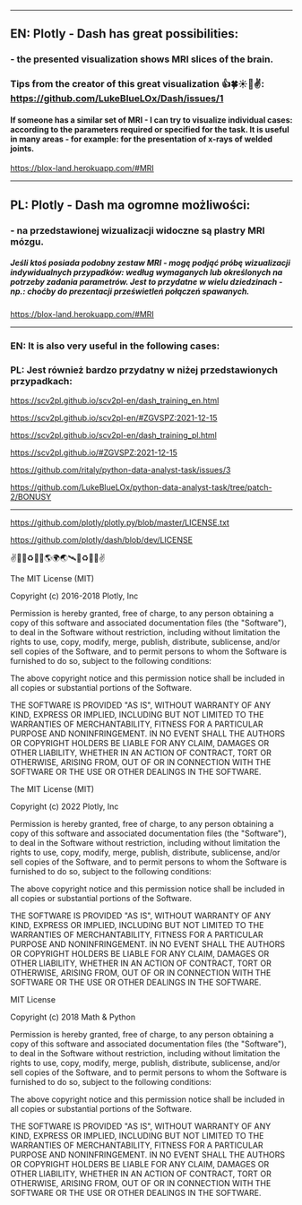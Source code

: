 <hr>

## EN:  Plotly - Dash has great possibilities:

### - the presented visualization shows MRI slices of the brain. 

### Tips from the creator of this great visualization 👍🍀☀️🙂✌: https://github.com/LukeBlueLOx/Dash/issues/1

#### If someone has a similar set of MRI - I can try to visualize individual cases: according to the parameters required or specified for the task. It is useful in many areas - for example: for the presentation of x-rays of welded joints.
https://blox-land.herokuapp.com/#MRI

<hr>

## PL:  Plotly - Dash ma ogromne możliwości: 
### - na przedstawionej wizualizacji widoczne są plastry MRI mózgu. 
##### Jeśli ktoś posiada podobny zestaw MRI - mogę podjąć próbę wizualizacji indywidualnych przypadków: według wymaganych lub określonych na potrzeby zadania parametrów. Jest to przydatne w wielu dziedzinach - np.: choćby do prezentacji prześwietleń połączeń spawanych.
https://blox-land.herokuapp.com/#MRI

<hr>

### EN:  It is also very useful in the following cases:
### PL:  Jest również bardzo przydatny w niżej przedstawionych przypadkach:

https://scv2pl.github.io/scv2pl-en/dash_training_en.html

https://scv2pl.github.io/scv2pl-en/#ZGVSPZ:2021-12-15

https://scv2pl.github.io/scv2pl-en/dash_training_pl.html

https://scv2pl.github.io/#ZGVSPZ:2021-12-15

https://github.com/ritaly/python-data-analyst-task/issues/3

https://github.com/LukeBlueLOx/python-data-analyst-task/tree/patch-2/BONUSY

<hr>

https://github.com/plotly/plotly.py/blob/master/LICENSE.txt

https://github.com/plotly/dash/blob/dev/LICENSE

✌💙💚♻️🌌🚀🌎🌍🌏🛰🌌♻️💚💙✌

The MIT License (MIT)

Copyright (c) 2016-2018 Plotly, Inc

Permission is hereby granted, free of charge, to any person obtaining a copy
of this software and associated documentation files (the "Software"), to deal
in the Software without restriction, including without limitation the rights
to use, copy, modify, merge, publish, distribute, sublicense, and/or sell
copies of the Software, and to permit persons to whom the Software is
furnished to do so, subject to the following conditions:

The above copyright notice and this permission notice shall be included in
all copies or substantial portions of the Software.

THE SOFTWARE IS PROVIDED "AS IS", WITHOUT WARRANTY OF ANY KIND, EXPRESS OR
IMPLIED, INCLUDING BUT NOT LIMITED TO THE WARRANTIES OF MERCHANTABILITY,
FITNESS FOR A PARTICULAR PURPOSE AND NONINFRINGEMENT. IN NO EVENT SHALL THE
AUTHORS OR COPYRIGHT HOLDERS BE LIABLE FOR ANY CLAIM, DAMAGES OR OTHER
LIABILITY, WHETHER IN AN ACTION OF CONTRACT, TORT OR OTHERWISE, ARISING FROM,
OUT OF OR IN CONNECTION WITH THE SOFTWARE OR THE USE OR OTHER DEALINGS IN
THE SOFTWARE.

The MIT License (MIT)

Copyright (c) 2022 Plotly, Inc

Permission is hereby granted, free of charge, to any person obtaining a copy
of this software and associated documentation files (the "Software"), to deal
in the Software without restriction, including without limitation the rights
to use, copy, modify, merge, publish, distribute, sublicense, and/or sell
copies of the Software, and to permit persons to whom the Software is
furnished to do so, subject to the following conditions:

The above copyright notice and this permission notice shall be included in
all copies or substantial portions of the Software.

THE SOFTWARE IS PROVIDED "AS IS", WITHOUT WARRANTY OF ANY KIND, EXPRESS OR
IMPLIED, INCLUDING BUT NOT LIMITED TO THE WARRANTIES OF MERCHANTABILITY,
FITNESS FOR A PARTICULAR PURPOSE AND NONINFRINGEMENT. IN NO EVENT SHALL THE
AUTHORS OR COPYRIGHT HOLDERS BE LIABLE FOR ANY CLAIM, DAMAGES OR OTHER
LIABILITY, WHETHER IN AN ACTION OF CONTRACT, TORT OR OTHERWISE, ARISING FROM,
OUT OF OR IN CONNECTION WITH THE SOFTWARE OR THE USE OR OTHER DEALINGS IN
THE SOFTWARE.

MIT License

Copyright (c) 2018 Math & Python

Permission is hereby granted, free of charge, to any person obtaining a copy
of this software and associated documentation files (the "Software"), to deal
in the Software without restriction, including without limitation the rights
to use, copy, modify, merge, publish, distribute, sublicense, and/or sell
copies of the Software, and to permit persons to whom the Software is
furnished to do so, subject to the following conditions:

The above copyright notice and this permission notice shall be included in all
copies or substantial portions of the Software.

THE SOFTWARE IS PROVIDED "AS IS", WITHOUT WARRANTY OF ANY KIND, EXPRESS OR
IMPLIED, INCLUDING BUT NOT LIMITED TO THE WARRANTIES OF MERCHANTABILITY,
FITNESS FOR A PARTICULAR PURPOSE AND NONINFRINGEMENT. IN NO EVENT SHALL THE
AUTHORS OR COPYRIGHT HOLDERS BE LIABLE FOR ANY CLAIM, DAMAGES OR OTHER
LIABILITY, WHETHER IN AN ACTION OF CONTRACT, TORT OR OTHERWISE, ARISING FROM,
OUT OF OR IN CONNECTION WITH THE SOFTWARE OR THE USE OR OTHER DEALINGS IN THE
SOFTWARE.
